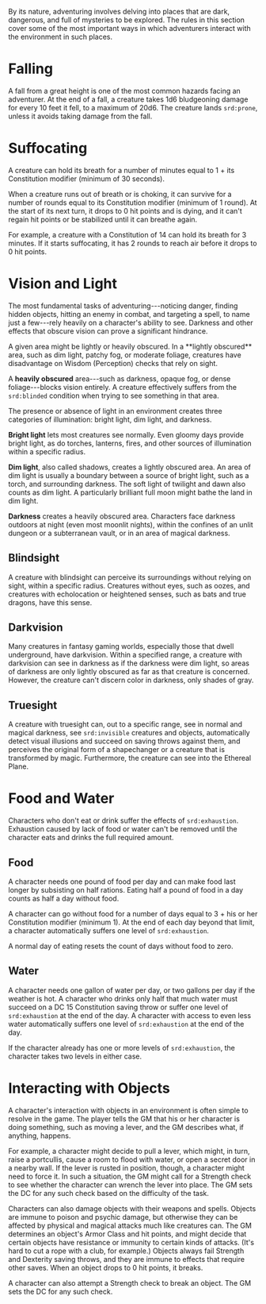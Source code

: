 By its nature, adventuring involves delving into places that are dark,
dangerous, and full of mysteries to be explored. The rules in this
section cover some of the most important ways in which adventurers
interact with the environment in such places.

Falling
=======

A fall from a great height is one of the most common hazards facing an
adventurer. At the end of a fall, a creature takes 1d6 bludgeoning
damage for every 10 feet it fell, to a maximum of 20d6. The creature
lands `srd:prone`, unless it avoids taking damage from the fall.

Suffocating
===========

A creature can hold its breath for a number of minutes equal to 1 + its
Constitution modifier (minimum of 30 seconds).

When a creature runs out of breath or is choking, it can survive for a
number of rounds equal to its Constitution modifier (minimum of 1
round). At the start of its next turn, it drops to 0 hit points and is
dying, and it can't regain hit points or be stabilized until it can
breathe again.

For example, a creature with a Constitution of 14 can hold its breath
for 3 minutes. If it starts suffocating, it has 2 rounds to reach air
before it drops to 0 hit points.

Vision and Light
================

The most fundamental tasks of adventuring---noticing danger, finding
hidden objects, hitting an enemy in combat, and targeting a spell, to
name just a few---rely heavily on a character's ability to see. Darkness
and other effects that obscure vision can prove a significant hindrance.

A given area might be lightly or heavily obscured. In a \*\*lightly
obscured\*\* area, such as dim light, patchy fog, or moderate foliage,
creatures have disadvantage on Wisdom (Perception) checks that rely on
sight.

A **heavily obscured** area---such as darkness, opaque fog, or dense
foliage---blocks vision entirely. A creature effectively suffers from
the `srd:blinded` condition when trying to see something in that area.

The presence or absence of light in an environment creates three
categories of illumination: bright light, dim light, and darkness.

**Bright light** lets most creatures see normally. Even gloomy days
provide bright light, as do torches, lanterns, fires, and other sources
of illumination within a specific radius.

**Dim light**, also called shadows, creates a lightly obscured area. An
area of dim light is usually a boundary between a source of bright
light, such as a torch, and surrounding darkness. The soft light of
twilight and dawn also counts as dim light. A particularly brilliant
full moon might bathe the land in dim light.

**Darkness** creates a heavily obscured area. Characters face darkness
outdoors at night (even most moonlit nights), within the confines of an
unlit dungeon or a subterranean vault, or in an area of magical
darkness.

Blindsight
----------

A creature with blindsight can perceive its surroundings without relying
on sight, within a specific radius. Creatures without eyes, such as
oozes, and creatures with echolocation or heightened senses, such as
bats and true dragons, have this sense.

Darkvision
----------

Many creatures in fantasy gaming worlds, especially those that dwell
underground, have darkvision. Within a specified range, a creature with
darkvision can see in darkness as if the darkness were dim light, so
areas of darkness are only lightly obscured as far as that creature is
concerned. However, the creature can't discern color in darkness, only
shades of gray.

Truesight
---------

A creature with truesight can, out to a specific range, see in normal
and magical darkness, see `srd:invisible` creatures and objects,
automatically detect visual illusions and succeed on saving throws
against them, and perceives the original form of a shapechanger or a
creature that is transformed by magic. Furthermore, the creature can see
into the Ethereal Plane.

Food and Water
==============

Characters who don't eat or drink suffer the effects of
`srd:exhaustion`. Exhaustion caused by lack of food or water can't be
removed until the character eats and drinks the full required amount.

Food
----

A character needs one pound of food per day and can make food last
longer by subsisting on half rations. Eating half a pound of food in a
day counts as half a day without food.

A character can go without food for a number of days equal to 3 + his or
her Constitution modifier (minimum 1). At the end of each day beyond
that limit, a character automatically suffers one level of
`srd:exhaustion`.

A normal day of eating resets the count of days without food to zero.

Water
-----

A character needs one gallon of water per day, or two gallons per day if
the weather is hot. A character who drinks only half that much water
must succeed on a DC 15 Constitution saving throw or suffer one level of
`srd:exhaustion` at the end of the day. A character with access to even
less water automatically suffers one level of `srd:exhaustion` at the
end of the day.

If the character already has one or more levels of `srd:exhaustion`, the
character takes two levels in either case.

Interacting with Objects
========================

A character's interaction with objects in an environment is often simple
to resolve in the game. The player tells the GM that his or her
character is doing something, such as moving a lever, and the GM
describes what, if anything, happens.

For example, a character might decide to pull a lever, which might, in
turn, raise a portcullis, cause a room to flood with water, or open a
secret door in a nearby wall. If the lever is rusted in position,
though, a character might need to force it. In such a situation, the GM
might call for a Strength check to see whether the character can wrench
the lever into place. The GM sets the DC for any such check based on the
difficulty of the task.

Characters can also damage objects with their weapons and spells.
Objects are immune to poison and psychic damage, but otherwise they can
be affected by physical and magical attacks much like creatures can. The
GM determines an object's Armor Class and hit points, and might decide
that certain objects have resistance or immunity to certain kinds of
attacks. (It's hard to cut a rope with a club, for example.) Objects
always fail Strength and Dexterity saving throws, and they are immune to
effects that require other saves. When an object drops to 0 hit points,
it breaks.

A character can also attempt a Strength check to break an object. The GM
sets the DC for any such check.
